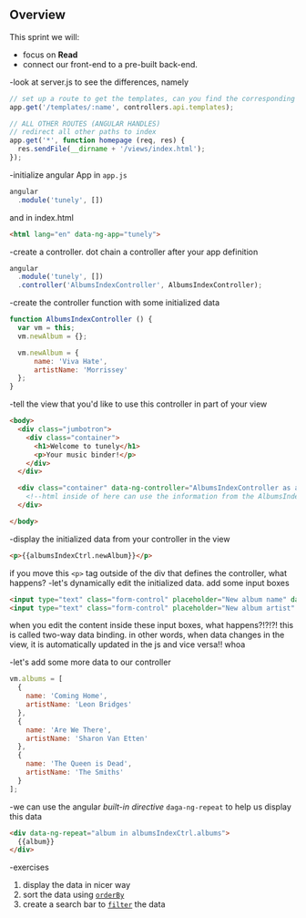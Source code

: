 ## Overview

This sprint we will:
* focus on **Read**
* connect our front-end to a pre-built back-end.

-look at server.js to see the differences, namely
```js
// set up a route to get the templates, can you find the corresponding functions? note that this is NOT an api route
app.get('/templates/:name', controllers.api.templates);

// ALL OTHER ROUTES (ANGULAR HANDLES)
// redirect all other paths to index
app.get('*', function homepage (req, res) {
  res.sendFile(__dirname + '/views/index.html');
});
```

-initialize angular App in `app.js`
```js
angular
  .module('tunely', [])
```
and in index.html
```html
<html lang="en" data-ng-app="tunely">
```
-create a controller. dot chain a controller after your app definition
```js
angular
  .module('tunely', [])
  .controller('AlbumsIndexController', AlbumsIndexController);
```
-create the controller function with some initialized data
```js
function AlbumsIndexController () {
  var vm = this;
  vm.newAlbum = {};

  vm.newAlbum = {
      name: 'Viva Hate',
      artistName: 'Morrissey'
  };
}
```
-tell the view that you'd like to use this controller in part of your view
```html
<body>
  <div class="jumbotron">
    <div class="container">
      <h1>Welcome to tunely</h1>
      <p>Your music binder!</p>
    </div>
  </div>

  <div class="container" data-ng-controller="AlbumsIndexController as albumsIndexCtrl">
    <!--html inside of here can use the information from the AlbumsIndexController-->
  </div>

</body>
```
-display the initialized data from your controller in the view
```html
<p>{{albumsIndexCtrl.newAlbum}}</p>
```
if you move this `<p>` tag outside of the div that defines the controller, what happens?
-let's dynamically edit the initialized data. add some input boxes
```html
<input type="text" class="form-control" placeholder="New album name" data-ng-model="albumsIndexCtrl.newAlbum.name">
<input type="text" class="form-control" placeholder="New album artist" data-ng-model="albumsIndexCtrl.newAlbum.artistName">
```
when you edit the content inside these input boxes, what happens?!?!?! this is called two-way data binding. in other words, when data changes in the view, it is automatically updated in the js and vice versa!! whoa

-let's add some more data to our controller
```js
vm.albums = [
  {
    name: 'Coming Home',
    artistName: 'Leon Bridges'
  },
  {
    name: 'Are We There',
    artistName: 'Sharon Van Etten'
  },
  {
    name: 'The Queen is Dead',
    artistName: 'The Smiths'
  }
];
```
-we can use the angular *built-in directive* `daga-ng-repeat` to help us display this data
```html
<div data-ng-repeat="album in albumsIndexCtrl.albums">
  {{album}}
</div>
```

-exercises
1. display the data in nicer way
1. sort the data using [`orderBy`](https://docs.angularjs.org/api/ng/filter/orderBy)
1. create a search bar to [`filter`](https://docs.angularjs.org/api/ng/filter/filter) the data

